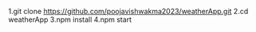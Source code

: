 <!-- plz follow these steps to run this repo on your local machine -->

1.git clone https://github.com/poojavishwakma2023/weatherApp.git
2.cd weatherApp
3.npm install
4.npm start
